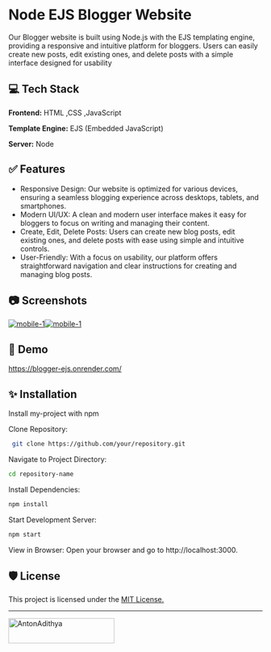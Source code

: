 
# Node EJS Blogger Website

Our Blogger website is built using Node.js with the EJS templating engine, providing a responsive and intuitive platform for bloggers. Users can easily create new posts, edit existing ones, and delete posts with a simple interface designed for usability


## 💻 Tech Stack

**Frontend:** HTML ,CSS ,JavaScript

**Template Engine:** EJS (Embedded JavaScript)

**Server:** Node



## ✅ Features

- Responsive Design: Our website is optimized for various devices, ensuring a seamless blogging experience across desktops, tablets, and smartphones.
- Modern UI/UX: A clean and modern user interface makes it easy for bloggers to focus on writing and managing their content.
- Create, Edit, Delete Posts: Users can create new blog posts, edit existing ones, and delete posts with ease using simple and intuitive controls.
- User-Friendly: With a focus on usability, our platform offers straightforward navigation and clear instructions for creating and managing blog posts.


## 📷 Screenshots

<a href="https://imgbb.com/"><img src="https://i.ibb.co/QYXVvJD/mobile-1.png" alt="mobile-1" border="0"></a><a href="https://imgbb.com/"><img src="https://i.ibb.co/WGqK4Fv/mobile-1.png" alt="mobile-1" border="0"></a>



## 🚀 Demo

https://blogger-ejs.onrender.com/


## ✨ Installation

Install my-project with npm

Clone Repository:

```bash
 git clone https://github.com/your/repository.git
```

Navigate to Project Directory:
 ```bash   
 cd repository-name

 ```

Install Dependencies:
 ```bash   
 npm install

 ```

Start Development Server:
```bash   
npm start


 ```
View in Browser:
Open your browser and go to http://localhost:3000.
    
## 🛡️ License

This project is licensed under the [MIT License.](https://choosealicense.com/licenses/mit/)

<hr/>
<p><a href="https://www.buymeacoffee.com/AntonAdithya"><img align="left" src="https://cdn.buymeacoffee.com/buttons/v2/default-yellow.png" height="50" width="210" alt="AntonAdithya"></a></p>

